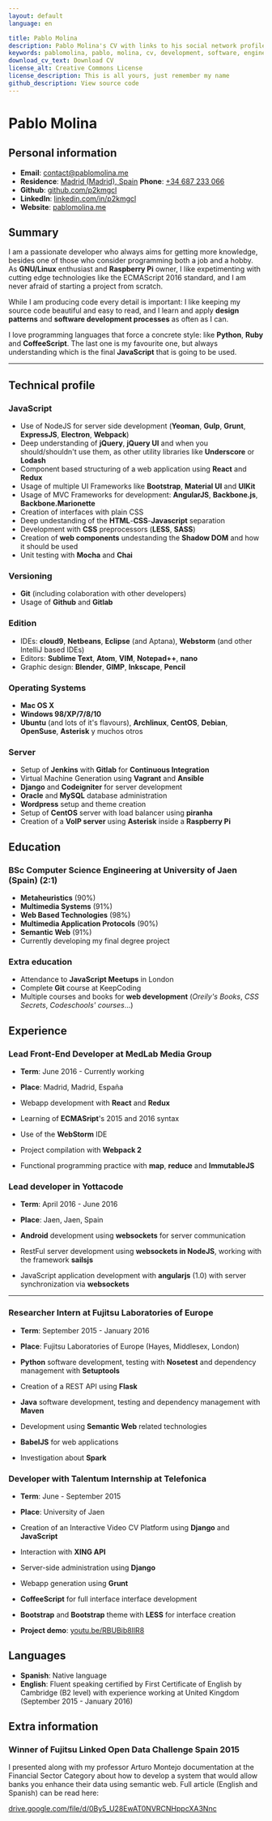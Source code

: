 ```yaml
---
layout: default
language: en

title: Pablo Molina
description: Pablo Molina's CV with links to his social network profiles, contact information and projects as front-end developer
keywords: pablomolina, pablo, molina, cv, development, software, engineering, contact, frontend, css, javascript, coffeescript, html
download_cv_text: Download CV
license_alt: Creative Commons License
license_description: This is all yours, just remember my name
github_description: View source code
---
```


# Pablo Molina

## Personal information

 - __Email__: [contact@pablomolina.me][1]
 - __Residence__: [Madrid (Madrid), Spain][2]
 <span class="phone-wrapper">__Phone__: [+34 687 233 066][3]</span>
 - __Github__: [github.com/p2kmgcl][4]
 - __LinkedIn__: [linkedin.com/in/p2kmgcl][5]
 - __Website__: [pablomolina.me][6]

## Summary

I am a passionate developer who always aims for getting more knowledge, besides
one of those who consider programming both a job and a hobby. As __GNU/Linux__
enthusiast and __Raspberry Pi__ owner, I like expetimenting with cutting edge
technologies like the ECMAScript 2016 standard, and I am never afraid of
starting a project from scratch.

While I am producing code every detail is important: I like keeping my source
code beautiful and easy to read, and I learn and apply __design patterns__
and __software development processes__ as often as I can.

I love programming languages that force a concrete style: like __Python__,
__Ruby__ and __CoffeeScript__. The last one is my favourite one, but always
understanding which is the final __JavaScript__ that is going to be used.

--------------------------------------------------------------------------------

## Technical profile

### JavaScript

 - Use of NodeJS for server side development (__Yeoman__, __Gulp__, __Grunt__,
   __ExpressJS__, __Electron__, __Webpack__)
 - Deep understanding of __jQuery__, __jQuery UI__ and when you should/shouldn't
   use them, as other utility libraries like __Underscore__ or __Lodash__
 - Component based structuring of a web application using __React__ and
   __Redux__
 - Usage of multiple UI Frameworks like __Bootstrap__, __Material UI__ and
   __UIKit__
 - Usage of MVC Frameworks for development: __AngularJS__, __Backbone.js__,
   __Backbone.Marionette__
 - Creation of interfaces with plain CSS
 - Deep undestanding of the __HTML__-__CSS__-__Javascript__ separation
 - Development with __CSS__ preprocessors (__LESS__, __SASS__)
 - Creation of __web components__ undestanding the __Shadow DOM__ and how it
   should be used
 - Unit testing with __Mocha__ and __Chai__

### Versioning

 - __Git__ (including colaboration with other developers)
 - Usage of __Github__ and __Gitlab__

### Edition

 - IDEs: __cloud9__, __Netbeans__, __Eclipse__ (and Aptana), __Webstorm__ (and
   other IntelliJ based IDEs)
 - Editors: __Sublime Text__, __Atom__, __VIM__, __Notepad++__, __nano__
 - Graphic design: __Blender__, __GIMP__, __Inkscape__, __Pencil__

### Operating Systems

 - __Mac OS X__
 - __Windows 98/XP/7/8/10__
 - __Ubuntu__ (and lots of it's flavours), __Archlinux__, __CentOS__,
   __Debian__, __OpenSuse__, __Asterisk__ y muchos otros

### Server

 - Setup of __Jenkins__ with __Gitlab__ for __Continuous Integration__
 - Virtual Machine Generation using __Vagrant__ and __Ansible__
 - __Django__ and __Codeigniter__ for server development
 - __Oracle__ and __MySQL__ database administration
 - __Wordpress__ setup and theme creation
 - Setup of __CentOS__ server with load balancer using __piranha__
 - Creation of a __VoIP server__ using __Asterisk__ inside a __Raspberry Pi__

## Education

### BSc Computer Science Engineering at University of Jaen (Spain) (2:1)

 - __Metaheuristics__ (90%)
 - __Multimedia Systems__ (91%)
 - __Web Based Technologies__ (98%)
 - __Multimedia Application Protocols__ (90%)
 - __Semantic Web__ (91%)
 - Currently developing my final degree project

### Extra education

 - Attendance to __JavaScript Meetups__ in London
 - Complete __Git__ course at KeepCoding
 - Multiple courses and books for __web development__ (_Oreily's Books_,
   _CSS Secrets_, _Codeschools' courses_...)

## Experience


### Lead Front-End Developer at MedLab Media Group

 - __Term__: June 2016 - Currently working
 - __Place__: Madrid, Madrid, España

 - Webapp development with __React__ and __Redux__
 - Learning of __ECMASript__'s 2015 and 2016 syntax
 - Use of the __WebStorm__ IDE
 - Project compilation with __Webpack 2__
 - Functional programming practice with __map__, __reduce__ and __ImmutableJS__

### Lead developer in Yottacode

 - __Term__: April 2016 - June 2016
 - __Place__: Jaen, Jaen, Spain


 - __Android__ development using __websockets__ for server communication
 - RestFul server development using __websockets in NodeJS__, working with
   the framework __sailsjs__
 - JavaScript application development with __angularjs__ (1.0) with server
   synchronization via __websockets__

-----

### Researcher Intern at Fujitsu Laboratories of Europe

 - __Term__: September 2015 - January 2016
 - __Place__: Fujitsu Laboratories of Europe (Hayes, Middlesex, London)


 - __Python__ software development, testing with __Nosetest__ and dependency
   management with __Setuptools__
 - Creation of a REST API using __Flask__
 - __Java__ software development, testing and dependency management with
   __Maven__
 - Development using __Semantic Web__ related technologies
 - __BabelJS__ for web applications
 - Investigation about __Spark__

### Developer with Talentum Internship at Telefonica

 - __Term__: June - September 2015
 - __Place__: University of Jaen


 - Creation of an Interactive Video CV Platform using __Django__ and
   __JavaScript__
 - Interaction with __XING API__
 - Server-side administration using __Django__
 - Webapp generation using __Grunt__
 - __CoffeeScript__ for full interface interface development
 - __Bootstrap__ and __Bootstrap__ theme with __LESS__ for interface creation
 - __Project demo__: [youtu.be/RBUBib8IlR8][7]

## Languages

 - __Spanish__: Native language
 - __English__: Fluent speaking certified by First Certificate of English by
   Cambridge (B2 level) with experience working at United Kingdom
   (September 2015 - January 2016)

## Extra information

### Winner of __Fujitsu Linked Open Data Challenge__ Spain 2015

I presented along with my professor Arturo Montejo documentation at the
Financial Sector Category about how to develop a system that would allow banks
you enhance their data using semantic web. Full article (English and Spanish)
can be read here:

[drive.google.com/file/d/0By5_U28EwAT0NVRCNHppcXA3Nnc][18]


 [1]: mailto:contact@pablomolina.me
 [2]: https://www.google.co.uk/maps/place/Madrid+(Madrid),+Spain/
 [3]: tel:+34687233066
 [4]: https://github.com/p2kmgcl
 [5]: https://linkedin.com/in/p2kmgcl
 [6]: http://www.pablomolina.me
 [7]: https://youtu.be/RBUBib8IlR8
 [8]: https://github.com/p2kmgcl/mvc_html5player
 [9]: http://www.pablomolina.me/mvc_html5player/app/
 [10]: https://github.com/p2kmgcl/Alibel-TPV
 [11]: http://www.pablomolina.me/Alibel-TPV
 [12]: https://github.com/p2kmgcl/kat/tree/preDevelop
 [13]: https://github.com/p2kmgcl/slices
 [14]: http://www.pablomolina.me/slices
 [15]: http://codepen.io/p2kmgcl/pen/tbxkp
 [16]: http://codepen.io/p2kmgcl/pen/zJGHq
 [17]: http://codepen.io/p2kmgcl/pen/KwaGYr
 [18]: https://drive.google.com/file/d/0By5_U28EwAT0NVRCNHppcXA3Nnc
